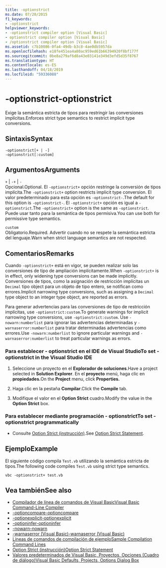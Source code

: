 ```yaml
---
title: -optionstrict
ms.date: 07/20/2015
f1_keywords:
- -optionstrict
helpviewer_keywords:
- -optionstrict compiler option [Visual Basic]
- optionstrict compiler option [Visual Basic]
- /optionstrict compiler option [Visual Basic]
ms.assetid: c7b10086-0fa4-49db-b3c8-4ae0db5957da
ms.openlocfilehash: e18fe451ea4a80ac959ed61b66394920f8bf177f
ms.sourcegitcommit: 0be8a279af6d8a43e03141e349d3efd5d35f8767
ms.translationtype: HT
ms.contentlocale: es-ES
ms.lasthandoff: 04/18/2019
ms.locfileid: "59336088"
---
```

# <a name="-optionstrict"></a><span data-ttu-id="3b10f-102">-optionstrict</span><span class="sxs-lookup"><span data-stu-id="3b10f-102">-optionstrict</span></span>
<span data-ttu-id="3b10f-103">Exige la semántica estricta de tipos para restringir las conversiones implícitas.</span><span class="sxs-lookup"><span data-stu-id="3b10f-103">Enforces strict type semantics to restrict implicit type conversions.</span></span>  
  
## <a name="syntax"></a><span data-ttu-id="3b10f-104">Sintaxis</span><span class="sxs-lookup"><span data-stu-id="3b10f-104">Syntax</span></span>  
  
```  
-optionstrict[+ | -]  
-optionstrict[:custom]  
```  
  
## <a name="arguments"></a><span data-ttu-id="3b10f-105">Argumentos</span><span class="sxs-lookup"><span data-stu-id="3b10f-105">Arguments</span></span>  
 <span data-ttu-id="3b10f-106">`+` &#124; `-`</span><span class="sxs-lookup"><span data-stu-id="3b10f-106">`+` &#124; `-`</span></span>  
 <span data-ttu-id="3b10f-107">Opcional.</span><span class="sxs-lookup"><span data-stu-id="3b10f-107">Optional.</span></span> <span data-ttu-id="3b10f-108">El `-optionstrict+` opción restringe la conversión de tipos implícita.</span><span class="sxs-lookup"><span data-stu-id="3b10f-108">The `-optionstrict+` option restricts implicit type conversion.</span></span> <span data-ttu-id="3b10f-109">El valor predeterminado para esta opción es `-optionstrict-`.</span><span class="sxs-lookup"><span data-stu-id="3b10f-109">The default for this option is `-optionstrict-`.</span></span> <span data-ttu-id="3b10f-110">El `-optionstrict+` opción es igual a `-optionstrict`.</span><span class="sxs-lookup"><span data-stu-id="3b10f-110">The `-optionstrict+` option is the same as `-optionstrict`.</span></span> <span data-ttu-id="3b10f-111">Puede usar tanto para la semántica de tipos permisiva.</span><span class="sxs-lookup"><span data-stu-id="3b10f-111">You can use both for permissive type semantics.</span></span>  
  
 `custom`  
 <span data-ttu-id="3b10f-112">Obligatorio.</span><span class="sxs-lookup"><span data-stu-id="3b10f-112">Required.</span></span> <span data-ttu-id="3b10f-113">Advertir cuando no se respete la semántica estricta del lenguaje.</span><span class="sxs-lookup"><span data-stu-id="3b10f-113">Warn when strict language semantics are not respected.</span></span>  
  
## <a name="remarks"></a><span data-ttu-id="3b10f-114">Comentarios</span><span class="sxs-lookup"><span data-stu-id="3b10f-114">Remarks</span></span>  
 <span data-ttu-id="3b10f-115">Cuando `-optionstrict+` está en vigor, se pueden realizar solo las conversiones de tipo de ampliación implícitamente.</span><span class="sxs-lookup"><span data-stu-id="3b10f-115">When `-optionstrict+` is in effect, only widening type conversions can be made implicitly.</span></span> <span data-ttu-id="3b10f-116">Conversiones de tipos, como la asignación de restricción implícitas un `Decimal` tipo object para un objeto de tipo entero, se notifican como errores.</span><span class="sxs-lookup"><span data-stu-id="3b10f-116">Implicit narrowing type conversions, such as assigning a `Decimal` type object to an integer type object, are reported as errors.</span></span>  
  
 <span data-ttu-id="3b10f-117">Para generar advertencias para las conversiones de tipo de restricción implícitas, use `-optionstrict:custom`.</span><span class="sxs-lookup"><span data-stu-id="3b10f-117">To generate warnings for implicit narrowing type conversions, use `-optionstrict:custom`.</span></span> <span data-ttu-id="3b10f-118">Use `-nowarn:numberlist` para ignorar las advertencias determinadas y `-warnaserror:numberlist` para tratar determinadas advertencias como errores.</span><span class="sxs-lookup"><span data-stu-id="3b10f-118">Use `-nowarn:numberlist` to ignore particular warnings and `-warnaserror:numberlist` to treat particular warnings as errors.</span></span>  
  
### <a name="to-set--optionstrict-in-the-visual-studio-ide"></a><span data-ttu-id="3b10f-119">Para establecer - optionstrict en el IDE de Visual Studio</span><span class="sxs-lookup"><span data-stu-id="3b10f-119">To set -optionstrict in the Visual Studio IDE</span></span>  
  
1. <span data-ttu-id="3b10f-120">Seleccione un proyecto en el **Explorador de soluciones**.</span><span class="sxs-lookup"><span data-stu-id="3b10f-120">Have a project selected in **Solution Explorer**.</span></span> <span data-ttu-id="3b10f-121">En el **proyecto** menú, haga clic en **propiedades.**</span><span class="sxs-lookup"><span data-stu-id="3b10f-121">On the **Project** menu, click **Properties.**</span></span>   
  
2. <span data-ttu-id="3b10f-122">Haga clic en la pestaña **Compilar**.</span><span class="sxs-lookup"><span data-stu-id="3b10f-122">Click the **Compile** tab.</span></span>  
  
3. <span data-ttu-id="3b10f-123">Modifique el valor en el **Option Strict** cuadro.</span><span class="sxs-lookup"><span data-stu-id="3b10f-123">Modify the value in the **Option Strict** box.</span></span>  
  
### <a name="to-set--optionstrict-programmatically"></a><span data-ttu-id="3b10f-124">Para establecer mediante programación - optionstrict</span><span class="sxs-lookup"><span data-stu-id="3b10f-124">To set -optionstrict programmatically</span></span>  
  
-   <span data-ttu-id="3b10f-125">Consulte [Option Strict (instrucción)](../../../visual-basic/language-reference/statements/option-strict-statement.md).</span><span class="sxs-lookup"><span data-stu-id="3b10f-125">See [Option Strict Statement](../../../visual-basic/language-reference/statements/option-strict-statement.md).</span></span>  
  
## <a name="example"></a><span data-ttu-id="3b10f-126">Ejemplo</span><span class="sxs-lookup"><span data-stu-id="3b10f-126">Example</span></span>  
 <span data-ttu-id="3b10f-127">El siguiente código compila `Test.vb` utilizando la semántica estricta de tipos.</span><span class="sxs-lookup"><span data-stu-id="3b10f-127">The following code compiles `Test.vb` using strict type semantics.</span></span>  
  
```console
vbc -optionstrict+ test.vb  
```  
  
## <a name="see-also"></a><span data-ttu-id="3b10f-128">Vea también</span><span class="sxs-lookup"><span data-stu-id="3b10f-128">See also</span></span>

- [<span data-ttu-id="3b10f-129">Compilador de línea de comandos de Visual Basic</span><span class="sxs-lookup"><span data-stu-id="3b10f-129">Visual Basic Command-Line Compiler</span></span>](../../../visual-basic/reference/command-line-compiler/index.md)
- [<span data-ttu-id="3b10f-130">-optioncompare</span><span class="sxs-lookup"><span data-stu-id="3b10f-130">-optioncompare</span></span>](../../../visual-basic/reference/command-line-compiler/optioncompare.md)
- [<span data-ttu-id="3b10f-131">-optionexplicit</span><span class="sxs-lookup"><span data-stu-id="3b10f-131">-optionexplicit</span></span>](../../../visual-basic/reference/command-line-compiler/optionexplicit.md)
- [<span data-ttu-id="3b10f-132">-optioninfer</span><span class="sxs-lookup"><span data-stu-id="3b10f-132">-optioninfer</span></span>](../../../visual-basic/reference/command-line-compiler/optioninfer.md)
- [<span data-ttu-id="3b10f-133">-nowarn</span><span class="sxs-lookup"><span data-stu-id="3b10f-133">-nowarn</span></span>](../../../visual-basic/reference/command-line-compiler/nowarn.md)
- [<span data-ttu-id="3b10f-134">-warnaserror (Visual Basic)</span><span class="sxs-lookup"><span data-stu-id="3b10f-134">-warnaserror (Visual Basic)</span></span>](../../../visual-basic/reference/command-line-compiler/warnaserror.md)
- [<span data-ttu-id="3b10f-135">Líneas de comandos de compilación de ejemplo</span><span class="sxs-lookup"><span data-stu-id="3b10f-135">Sample Compilation Command Lines</span></span>](../../../visual-basic/reference/command-line-compiler/sample-compilation-command-lines.md)
- [<span data-ttu-id="3b10f-136">Option Strict (instrucción)</span><span class="sxs-lookup"><span data-stu-id="3b10f-136">Option Strict Statement</span></span>](../../../visual-basic/language-reference/statements/option-strict-statement.md)
- [<span data-ttu-id="3b10f-137">Valores predeterminados de Visual Basic, Proyectos, Opciones (Cuadro de diálogo)</span><span class="sxs-lookup"><span data-stu-id="3b10f-137">Visual Basic Defaults, Projects, Options Dialog Box</span></span>](/visualstudio/ide/reference/visual-basic-defaults-projects-options-dialog-box)
